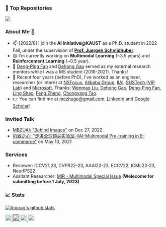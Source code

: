 <!--

![header](https://capsule-render.vercel.app/api?type=rect&color=gradient&text=%20%20Hey,%20Bro!%20%20&fontAlign=30&fontSize=30&textBg=true&desc=I'm%20Mingchen.&descAlign=60&descAlignY=50)

-->


### 🧩 Top Repositories


<a href="https://github.com/mczhuge/Kaleido-BERT">
  <img align="center" src="https://github-readme-stats.vercel.app/api/pin/?username=mczhuge&repo=Kaleido-BERT&theme=graywhite&bg_color=0,00FDD0,ABD4D4,A4B9D9,9B7DE2&hide_border=true" />
</a>

### About Me 👋
- 📫 [2022/8] I join the **AI Initiative@KAUST** as a Ph.D. student in 2022 Fall, under the supervision of **[Prof. Juergen Schmidhuber](https://scholar.google.com/citations?user=gLnCTgIAAAAJ&hl=en)**.
- 😄 I’m currently working on **Multimodal Learning** (~3.5 years) and **Reinforcement Learning** (~0.5 year).
- 🕺 [Deng-Ping Fan](https://dengpingfan.github.io/) and [Dehong Gao](https://scholar.google.com/citations?user=0uPb8MMAAAAJ&hl=en&oi=ao) served as my external research mentors while I was a MS student (2018-2021). Thanks!
- 🤖 Recent four years (before PhD), I've worked as an engineer, researcher (or intern) at [NSFocus](https://nsfocusglobal.com/), [Alibaba Group](https://www.alibabagroup.com/en/global/home), [IIAI](https://www.inceptioniai.org/), [SUSTech (VIP Lab)](https://zhengfenglab.com) and [Microsoft](https://www.microsoft.com/zh-cn/ard/aboutus/teams-STCA). Thanks: [Wenmao Liu](https://www.linkedin.com/in/liuwenmao/?originalSubdomain=cn), [Dehong Gao](https://scholar.google.com/citations?user=0uPb8MMAAAAJ&hl=en&oi=ao), [Deng-Ping Fan](https://dengpingfan.github.io), [Ling Shao](https://scholar.google.com/citations?user=z84rLjoAAAAJ&hl=en), [Feng Zheng](https://scholar.google.co.uk/citations?user=PcmyXHMAAAAJ&hl=en), [Chongyang Tao](https://scholar.google.com/citations?user=x_cOKuwAAAAJ&hl=zh-CN).
- 👉 You can find me at mczhuge@gmail.com, [LinkedIn](https://www.linkedin.com/in/mczhuge/) and [Google Scholar](https://scholar.google.com/citations?user=Qnj6XlMAAAAJ&hl=zh-CN&oi=ao)!

### Invited Talk 
- [MBZUAI: "Behind Images"](https://mbzuai.ac.ae/study/faculty/huan-xiong/) on Dec 27, 2022.
- [机器之心: "走进全球顶尖实验室-IIAI-Multimodal Pre-training in E-commerce"](https://app6ca5octe2206.pc.xiaoe-tech.com/p/t_pc/course_pc_detail/video/v_609cd21de4b0fe322012dd28) on May 13, 2021 

### Services
<!--
- PC Member: IJCAI
-->
- Reviewer: ICCV21,23, CVPR22-23, AAAI22-23, ECCV22, ICML22-23, NeurIPS22
- Assitant Researcher: [MIR - Multimodal Special Issue](https://mp.weixin.qq.com/s/G8LjgU3GdEehOyaSIlrUbw) **(Welecome for submitting before 1 July, 2023)**

<!--
% - Reviewer: TIP, PR, NeuroComputing | CVPR2022, ECCV2022, NeurIPS2022, WACV2022
-->


### 📈 Stats

<!--
| <a href="https://github.com/mczhuge/github-readme-stats"><img align="center" src="https://github-readme-stats.vercel.app/api?username=mczhuge&show_icons=true&theme=graywhite&count_private=true&repo=github-readme-stats&bg_color=0,00FDD0,ABD4D4,A4B9D9,9B7DE2&hide_border=true" alt="Anurag's github stats" /></a> | <a href="https://github.com/mczhuge/github-readme-stats"><img align="center" src="https://github-readme-streak-stats.herokuapp.com?user=mczhuge&theme=sea-dark&hide_border=true&background=A7BAFCE0" />|
| ------------- | ------------- |
-->
<a href="https://github.com/mczhuge/github-readme-stats"><img align="center" src="https://github-readme-stats.vercel.app/api?username=mczhuge&show_icons=true&theme=graywhite&count_private=true&repo=github-readme-stats&bg_color=0,00FDD0,ABD4D4,A4B9D9,9B7DE2&hide_border=true" alt="Anurag's github stats" /></a>

<p> 
  <!--
  <a href="https://github.com/mczhuge?tab=followers"> <img src="https://img.shields.io/github/stars/mczhuge?label=Stars&style=plastic" height="20px" alt="github follow" /> </a>
  -->
  <a href="mailto:mczhuge@gmail.com"> <img src="https://img.shields.io/badge/gmail-%23D14836.svg?&style=plastic&logo=gmail&logoColor=white" height="20px" alt="Email"> </a>
  <a href=""> <img src="https://img.shields.io/badge/Major-Multimodal-pink?style=plastic&logo=ABB%20RobotStudio&logoColor=ffffff" height="20px"> </a>
  <!--
  <a href=""> <img src="https://img.shields.io/badge/Use-Python-0076ab?style=plastic&logo=Python&logoColor=ffffff" height="20px"> </a>
   -->
  <a href="https://scholar.google.com/citations?user=Qnj6XlMAAAAJ&hl=zh-CN&oi=ao"><img src="https://img.shields.io/badge/More-Google Scholar-green?style=plastic"height="20px"> </a>
  <a href="center"><img src="https://komarev.com/ghpvc/?username=mczhuge" alt="mczhuge" height="20px"> </a>
</p>
